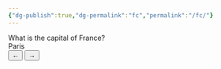 ```yaml
---
{"dg-publish":true,"dg-permalink":"fc","permalink":"/fc/"}
---
```


<div class="flashcard-container">
  <div class="flashcard" tabindex="0">
    <div class="flashcard-question">What is the capital of France?</div>
    <div class="flashcard-answer">Paris</div>
  </div>
  <!-- Repeat .flashcard for each card, or use JS to swap content -->
  <button class="flashcard-prev">&#8592;</button>
  <button class="flashcard-next">&#8594;</button>
</div>